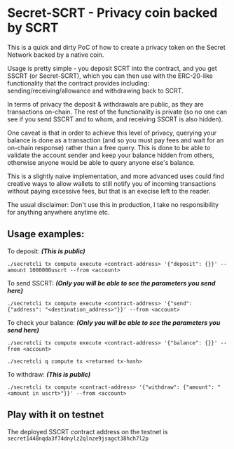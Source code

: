 # Secret-SCRT - Privacy coin backed by SCRT

This is a quick and dirty PoC of how to create a privacy token on the Secret Network backed by a native coin.

Usage is pretty simple - you deposit SCRT into the contract, and you get SSCRT (or Secret-SCRT), which you can then use with the ERC-20-like functionality that the contract provides including: sending/receiving/allowance and withdrawing back to SCRT. 

In terms of privacy the deposit & withdrawals are public, as they are transactions on-chain. The rest of the functionality is private (so no one can see if you send SSCRT and to whom, and receiving SSCRT is also hidden). 

One caveat is that in order to achieve this level of privacy, querying your balance is done as a transaction (and so you must pay fees and wait for an on-chain response) rather than a free query. This is done to be able to validate the account sender and keep your balance hidden from others, otherwise anyone would be able to query anyone else's balance.

This is a slightly naive implementation, and more advanced uses could find creative ways to allow wallets to still notify you of incoming transactions without paying excessive fees, but that is an execise left to the reader.

The usual disclaimer: Don't use this in production, I take no responsibility for anything anywhere anytime etc.

## Usage examples:

To deposit: ***(This is public)***

```./secretcli tx compute execute <contract-address> '{"deposit": {}}' --amount 1000000uscrt --from <account>``` 

To send SSCRT: ***(Only you will be able to see the parameters you send here)***

```./secretcli tx compute execute <contract-address> '{"send": {"address": "<destination_address>"}}' --from <account>```

To check your balance: ***(Only you will be able to see the parameters you send here)***

```./secretcli tx compute execute <contract-address> '{"balance": {}}' --from <account>```

```./secretcli q compute tx <returned tx-hash>```

To withdraw: ***(This is public)***

```./secretcli tx compute <contract-address> '{"withdraw": {"amount": "<amount in uscrt>"}}' --from <account>```

## Play with it on testnet

The deployed SSCRT contract address on the testnet is `secret1448nqda3f74dnylz2qlnze9jsagct38hch7l2p`
